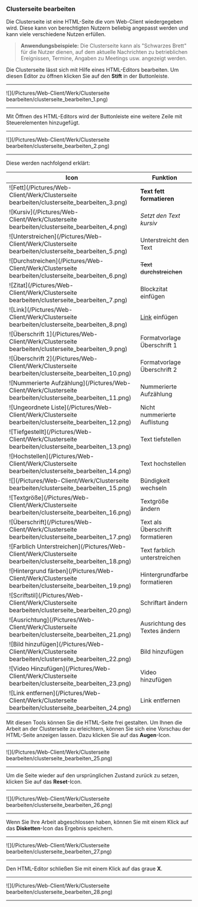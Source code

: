 ### Clusterseite bearbeiten

Die Clusterseite ist eine HTML-Seite die vom Web-Client wiedergegeben wird. Diese kann von berechtigten Nutzern beliebig angepasst werden und kann viele verschiedene Nutzen erfüllen.

>**Anwendungsbeispiele:** Die Clusterseite kann als "Schwarzes Brett" für die Nutzer dienen, auf dem aktuelle Nachrichten zu betrieblichen Ereignissen, Termine, Angaben zu Meetings usw. angezeigt werden.

Die Clusterseite lässt sich mit Hilfe eines HTML-Editors bearbeiten. Um diesen Editor zu öffnen klicken Sie auf den **Stift** in der Buttonleiste.

---
![](/Pictures/Web-Client/Werk/Clusterseite bearbeiten/clusterseite_bearbeiten_1.png)

---

Mit Öffnen des HTML-Editors wird der Buttonleiste eine weitere Zeile mit Steuerelementen hinzugefügt.

---
![](/Pictures/Web-Client/Werk/Clusterseite bearbeiten/clusterseite_bearbeiten_2.png)

---

Diese werden nachfolgend erklärt:

| Icon | Funktion |
| - | - |
|![Fett](/Pictures/Web-Client/Werk/Clusterseite bearbeiten/clusterseite_bearbeiten_3.png)|**Text fett formatieren**|
|![Kursiv](/Pictures/Web-Client/Werk/Clusterseite bearbeiten/clusterseite_bearbeiten_4.png)|*Setzt den Text kursiv*|
|![Unterstreichen](/Pictures/Web-Client/Werk/Clusterseite bearbeiten/clusterseite_bearbeiten_5.png)|Unterstreicht den Text|
|![Durchstreichen](/Pictures/Web-Client/Werk/Clusterseite bearbeiten/clusterseite_bearbeiten_6.png)|~~Text durchstreichen~~|
|![Zitat](/Pictures/Web-Client/Werk/Clusterseite bearbeiten/clusterseite_bearbeiten_7.png)|Blockzitat einfügen|
|![Link](/Pictures/Web-Client/Werk/Clusterseite bearbeiten/clusterseite_bearbeiten_8.png)|[Link](https://www.saxess-software.de) einfügen|
|![Überschrift 1](/Pictures/Web-Client/Werk/Clusterseite bearbeiten/clusterseite_bearbeiten_9.png)|Formatvorlage Überschrift 1|
|![Überschrift 2](/Pictures/Web-Client/Werk/Clusterseite bearbeiten/clusterseite_bearbeiten_10.png)|Formatvorlage Überschrift 2|
|![Nummerierte Aufzählung](/Pictures/Web-Client/Werk/Clusterseite bearbeiten/clusterseite_bearbeiten_11.png)|Nummerierte Aufzählung|
|![Ungeordnete Liste](/Pictures/Web-Client/Werk/Clusterseite bearbeiten/clusterseite_bearbeiten_12.png)|Nicht nummerierte Auflistung|
|![Tiefgestellt](/Pictures/Web-Client/Werk/Clusterseite bearbeiten/clusterseite_bearbeiten_13.png)|Text tiefstellen|
|![Hochstellen](/Pictures/Web-Client/Werk/Clusterseite bearbeiten/clusterseite_bearbeiten_14.png)|Text hochstellen|
|![](/Pictures/Web-Client/Werk/Clusterseite bearbeiten/clusterseite_bearbeiten_15.png)|Bündigkeit wechseln|
|![Textgröße](/Pictures/Web-Client/Werk/Clusterseite bearbeiten/clusterseite_bearbeiten_16.png)|Textgröße ändern|
|![Überschrift](/Pictures/Web-Client/Werk/Clusterseite bearbeiten/clusterseite_bearbeiten_17.png)|Text als Überschrift formatieren|
|![Farblich Unterstreichen](/Pictures/Web-Client/Werk/Clusterseite bearbeiten/clusterseite_bearbeiten_18.png)|Text farblich unterstreichen|
|![Hintergrund färben](/Pictures/Web-Client/Werk/Clusterseite bearbeiten/clusterseite_bearbeiten_19.png)|Hintergrundfarbe formatieren|
|![Scriftstil](/Pictures/Web-Client/Werk/Clusterseite bearbeiten/clusterseite_bearbeiten_20.png)|Schriftart ändern|
|![Ausrichtung](/Pictures/Web-Client/Werk/Clusterseite bearbeiten/clusterseite_bearbeiten_21.png)|Ausrichtung des Textes ändern|
|![Bild hinzufügen](/Pictures/Web-Client/Werk/Clusterseite bearbeiten/clusterseite_bearbeiten_22.png)|Bild hinzufügen|
|![Video Hinzufügen](/Pictures/Web-Client/Werk/Clusterseite bearbeiten/clusterseite_bearbeiten_23.png)|Video hinzufügen|
|![Link entfernen](/Pictures/Web-Client/Werk/Clusterseite bearbeiten/clusterseite_bearbeiten_24.png)|Link entfernen|

Mit diesen Tools können Sie die HTML-Seite frei gestalten. Um Ihnen die Arbeit an der Clusterseite zu erleichtern, können Sie sich eine Vorschau der HTML-Seite anzeigen lassen. Dazu klicken Sie auf das **Augen**-Icon.

---
![](/Pictures/Web-Client/Werk/Clusterseite bearbeiten/clusterseite_bearbeiten_25.png)

---

Um die Seite wieder auf den ursprünglichen Zustand zurück zu setzen, klicken Sie auf das **Reset**-Icon.

---
![](/Pictures/Web-Client/Werk/Clusterseite bearbeiten/clusterseite_bearbeiten_26.png)

---

Wenn Sie Ihre Arbeit abgeschlossen haben, können Sie mit einem Klick auf das **Disketten**-Icon das Ergebnis speichern.

---
![](/Pictures/Web-Client/Werk/Clusterseite bearbeiten/clusterseite_bearbeiten_27.png)

---

Den HTML-Editor schließen Sie mit einem Klick auf das graue **X**.

---
![](/Pictures/Web-Client/Werk/Clusterseite bearbeiten/clusterseite_bearbeiten_28.png)

---